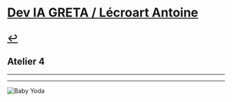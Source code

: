 # [Dev IA GRETA / Lécroart Antoine](https://github.com/Dev-IA-2024/antoine.lecroart)

[↩️](..)
---

## Atelier 4

---
---
![Baby Yoda](https://images3.alphacoders.com/110/1108129.jpg)
